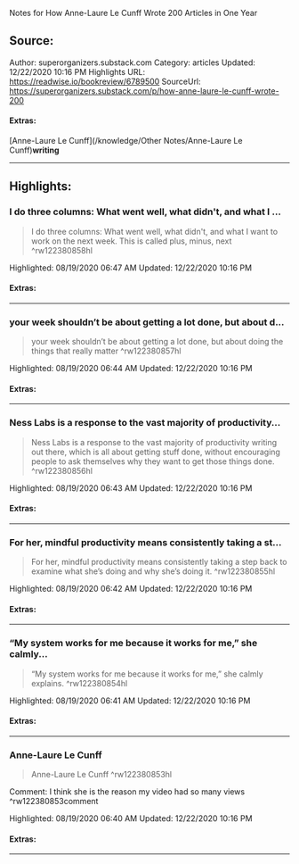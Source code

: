 Notes for How Anne-Laure Le Cunff Wrote 200 Articles in One Year

## Source:
Author: superorganizers.substack.com
Category: articles
Updated: 12/22/2020 10:16 PM
Highlights URL: https://readwise.io/bookreview/6789500
SourceUrl: https://superorganizers.substack.com/p/how-anne-laure-le-cunff-wrote-200


#### Extras:
[Anne-Laure Le Cunff](/knowledge/Other Notes/Anne-Laure Le Cunff)**writing**



 
-----
 ## Highlights:

### I do three columns: What went well, what didn't, and what I ...
>I do three columns: What went well, what didn't, and what I want to work on the next week. This is called plus, minus, next ^rw122380858hl


Highlighted: 08/19/2020 06:47 AM
Updated: 12/22/2020 10:16 PM


#### Extras:





------

### your week shouldn’t be about getting a lot done, but about d...
>your week shouldn’t be about getting a lot done, but about doing the things that really matter ^rw122380857hl


Highlighted: 08/19/2020 06:44 AM
Updated: 12/22/2020 10:16 PM


#### Extras:





------

### Ness Labs is a response to the vast majority of productivity...
>Ness Labs is a response to the vast majority of productivity writing out there, which is all about getting stuff done, without encouraging people to ask themselves why they want to get those things done. ^rw122380856hl


Highlighted: 08/19/2020 06:43 AM
Updated: 12/22/2020 10:16 PM


#### Extras:





------

### For her, mindful productivity means consistently taking a st...
>For her, mindful productivity means consistently taking a step back to examine what she’s doing and why she’s doing it. ^rw122380855hl


Highlighted: 08/19/2020 06:42 AM
Updated: 12/22/2020 10:16 PM


#### Extras:





------

### “My system works for me because it works for me,” she calmly...
>“My system works for me because it works for me,” she calmly explains. ^rw122380854hl


Highlighted: 08/19/2020 06:41 AM
Updated: 12/22/2020 10:16 PM


#### Extras:





------

### Anne-Laure Le Cunff
>Anne-Laure Le Cunff ^rw122380853hl

Comment: I think she is the reason my video had so many views ^rw122380853comment

Highlighted: 08/19/2020 06:40 AM
Updated: 12/22/2020 10:16 PM


#### Extras:





------

